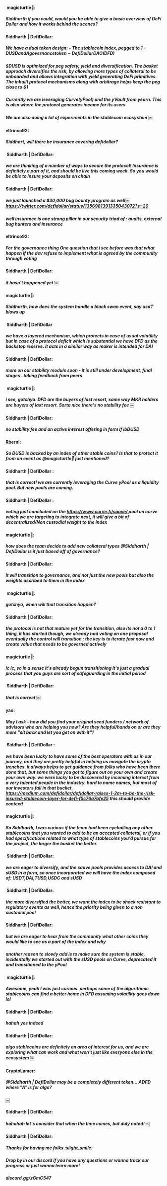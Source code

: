 ####  magicturtle🍣:
##### Siddharth if you could, would you be able to give a basic overview of DeFi Dollar and how it works behind the scenes?


#### Siddharth | DefiDollar: 
##### We have a dual token design: - The stablecoin index, pegged to $1 - DUSD and A governance token - DefiDollar DAO ($DFD)
##### $DUSD is optimized for peg safety, yield and diversification. The basket approach diversifies the risk, by allowing more types of collateral to be onboarded and allows integration with yield generating DeFi primitives. The inbuilt protocol mechanisms along with arbitrage helps keep the peg close to $1
##### Currently we are leveraging Curve(yPool) and the yVault from yearn. This is also where the protocol generates income for its users

##### We are also doing a lot of experiments in the stablecoin ecosystem ￼


#### eltrinco92: 
##### Siddhart, will there be insurance covering defidollar?

####  Siddharth | DefiDollar:
##### we are thinking of a number of ways to secure the protocol! Insurance is definitely a part of it, and should be live this coming week. So you would be able to insure your deposits on chain

####  Siddharth | DefiDollar:
##### we just launched a $30,000 bug bounty program as well￼ https://twitter.com/defidollar/status/1356981391335043072?s=20 
##### well insurance is one strong pillar in our security triad of : audits, external bug hunters and insurance



#### eltrinco92: 
##### For the governance thing One question that i see before was that what happen if the dev refuse to implement what is agreed by the community through voting


####  Siddharth | DefiDollar:
##### it hasn't happened yet ￼


####  magicturtle🍣:
##### Siddharth, how does the system handle a black swan event, say usdT blows up

####  Siddharth | DefiDollar
##### we have a layered mechanism, which protects in case of usual volatility but in case of a protocol deficit which is substantial we have DFD as the backstop reserve. it acts in a similar way as maker is intended for DAI




####  Siddharth | DefiDollar:
##### more on our stability module soon - it is still under development, final stages . taking feedback from peers



####  magicturtle🍣: 
##### i see, gotchya. DFD are the buyers of last resort, same way MKR holders are buyers of last resort. Sorta nice there's no stability fee ￼




#### Siddharth | DefiDollar: 
##### no stability fee and an active interest offering in form if ibDUSD


#### Rberni:
##### So DUSD is backed by an index of other stable coins? Is that to protect it from an event as @magicturtle🍣 just mentioned?


####  Siddharth | DefiDollar :
##### that is correct! we are currently leveraging the Curve yPool as a liquidity pool. But new pools are coming.

#### Siddharth | DefiDollar :
##### voting just concluded on the https://www.curve.fi/saave/ pool on curve which we are targeting to integrate next, it will give a bit of decentralized/Non custodial weight to the index


####  magicturtle🍣:
##### how does the team decide to add new collateral types @Siddharth | DefiDollar is it just based off of governance?


####  Siddharth | DefiDollar:
##### It will transition to governance, and not just the new pools but also the weights ascribed to them in the index


####  magicturtle🍣:
##### gotchya, when will that transition happen?


#### Siddharth | DefiDollar:
##### the protocol is not that mature yet for the transition, also its not a 0 to 1 thing, it has started though, we already had voting on one proposal eventually the control will transition ; the key is to iterate fast now and create value that needs to be governed actively


####  magicturtle🍣:
##### ic ic, so in a sense it's already begun transitioning it's just a gradual process that you guys are sort of safeguarding in the initial period

####  Siddharth | DefiDollar:
#####  that is correct ￼


####  yao: 
##### May I ask - how did you find your original seed funders / network of advisors who are helping you now? Are they helpful/hands on or are they more "sit back and let you get on with it"?


####  Siddharth | DefiDollar : 
##### we have been lucky to have some of the best operators with us in our journey, and they are pretty helpful in helping us navigate the crypto trenches. it always helps to get guidance from folks who have been there done that, but some things you got to figure out on your own and create your own way. we were lucky to be discovered by incoming interest from a very talented people in the industry. hard to name names, but most of our investors fall in that bucket. https://medium.com/defidollar/defidollar-raises-1-2m-to-be-the-risk-insured-stablecoin-layer-for-defi-f5c76a7afe25 this should provide context!



#### magicturtle🍣:
##### So Siddharth, I was curious if the team had been eyeballing any other stablecoins that you wanted to add to be an accepted collateral, or if you had specifications related to what type of stablecoins you'd pursue for the project, the larger the basket the better.



####  Siddharth | DefiDollar: 
##### we are eager to diversify, and the saave pools provides access to DAI and sUSD in a form, so once incorporated we will have the index composed of: USDT,DAI,TUSD,USDC and sUSD



####  Siddharth | DefiDollar:
##### the more diversified the better, we want the index to be shock resistant to regulatory events as well, hence the priority being given to a non custodial pool



#### Siddharth | DefiDollar:
##### but we are eager to hear from the community what other coins they would like to see as a part of the index and why 
##### another reason to slowly add is to make sure the system is stable, incidentally we started out with the sUSD pools on Curve, deprecated it and transitioned to the yPool

####  magicturtle🍣:
##### Awesome, yeah I was just curious. perhaps some of the algorithmic stablecoins can find a better home in DFD assuming volatility goes down lol


#### Siddharth | DefiDollar:
##### hahah yes indeed

#### Siddharth | DefiDollar: 	
##### algo stablecoins are definitely an area of interest for us, and we are exploring what can work and what won't just like everyone else in the ecosystem ￼

#### CryptoLamer: 
##### @Siddharth | DefiDollar may be a completely different token... ADFD where "A" is for algo?
￼

#### Siddharth | DefiDollar:
##### hahahah let's consider that when the time comes, but duly noted! ￼

#### Siddharth | DefiDollar: 

##### Thanks for having me folks :slight_smile:

##### Drop by in our discord if you have any questions or wanna track our progress or just wanna learn more!
##### discord.gg/zGmC547
